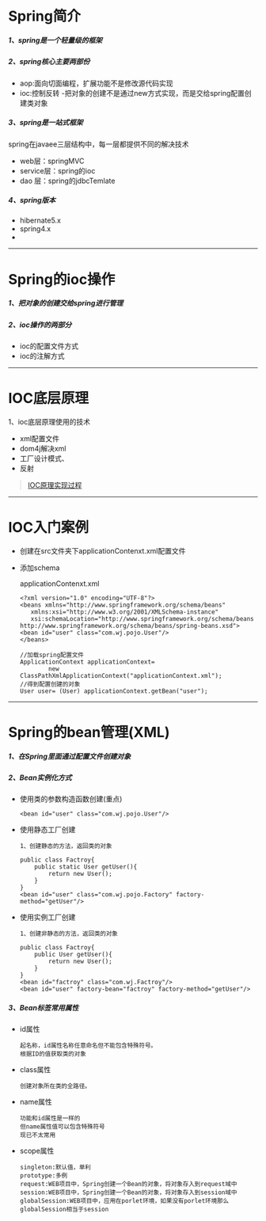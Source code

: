 # Spring简介

##### 1、spring是一个轻量级的框架

##### 2、spring核心主要两部份
- aop:面向切面编程，扩展功能不是修改源代码实现
- ioc:控制反转 -把对象的创建不是通过new方式实现，而是交给spring配置创建类对象


##### 3、spring是一站式框架
spring在javaee三层结构中，每一层都提供不同的解决技术

- web层：springMVC
- service层：spring的ioc
- dao 层：spring的jdbcTemlate

##### 4、spring版本
- hibernate5.x
- spring4.x
- 

---
# Spring的ioc操作

##### 1、把对象的创建交给spring进行管理

##### 2、ioc操作的两部分
- ioc的配置文件方式
- ioc的注解方式


---
# IOC底层原理
1、ioc底层原理使用的技术
- xml配置文件
- dom4j解决xml
- 工厂设计模式、
- 反射

> [IOC原理实现过程](http://note.youdao.com/noteshare?id=876daedc6d1b66d4af6164f2e609766f)


---

# IOC入门案例
- 创建在src文件夹下applicationContenxt.xml配置文件
- 添加schema

    applicationContenxt.xml
    ```
    <?xml version="1.0" encoding="UTF-8"?>
    <beans xmlns="http://www.springframework.org/schema/beans"
       xmlns:xsi="http://www.w3.org/2001/XMLSchema-instance"
       xsi:schemaLocation="http://www.springframework.org/schema/beans http://www.springframework.org/schema/beans/spring-beans.xsd">
    <bean id="user" class="com.wj.pojo.User"/>
    </beans>
    ```
    
    ```
    //加载spring配置文件
    ApplicationContext applicationContext=
            new ClassPathXmlApplicationContext("applicationContext.xml");
    //得到配置创建的对象
    User user= (User) applicationContext.getBean("user");
    ```

---
# Spring的bean管理(XML)
##### 1、在Spring里面通过配置文件创建对象

##### 2、Bean实例化方式
- 使用类的参数构造函数创建(重点)
    ```
    <bean id="user" class="com.wj.pojo.User"/>
    ```
- 使用静态工厂创建
    
    ```
    1、创建静态的方法，返回类的对象
    ```
   
    ```
    public class Factroy{
        public static User getUser(){
            return new User();
        }
    }
    <bean id="user" class="com.wj.pojo.Factory" factory-method="getUser"/>
    ```

- 使用实例工厂创建
    ```
    1、创建非静态的方法，返回类的对象
    ```
    ```
    public class Factroy{
        public User getUser(){
            return new User();
        }
    }
    <bean id="factroy" class="com.wj.Factroy"/>
    <bean id="user" factory-bean="factroy" factory-method="getUser"/>
    ```
##### 3、Bean标签常用属性
- id属性
    ```
    起名称，id属性名称任意命名但不能包含特殊符号。
    根据ID的值获取类的对象
    ```
- class属性
    ```
    创建对象所在类的全路径。
    ```
- name属性
    ```
    功能和id属性是一样的
    但name属性值可以包含特殊符号
    现已不太常用
    ```
- scope属性
    ```
    singleton:默认值，单利
    prototype:多例
    request:WEB项目中，Spring创建一个Bean的对象，将对象存入到request域中
    session:WEB项目中，Spring创建一个Bean的对象，将对象存入到session域中
    globalSession:WEB项目中，应用在porlet环境，如果没有porlet环境那么globalSession相当于session
    ```



